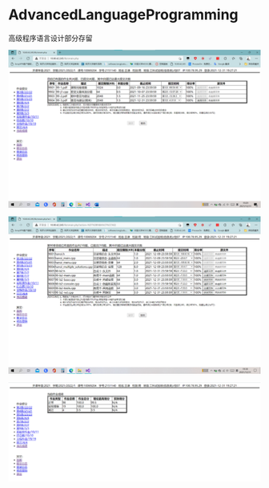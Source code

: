 # AdvancedLanguageProgramming
高级程序语言设计部分存留

![](2021-12-31-192930.png)

![](2021-12-31-193059.png)

![](2021-12-31-193026.png)
